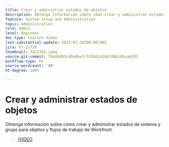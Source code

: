 ```yaml
---
title: Crear y administrar estados de objetos
description: Obtenga información sobre cómo crear y administrar estados de sistema y grupo para objetos y flujos de trabajo de Workfront.
feature: System Setup and Administration
topic: Administration
role: Admin
level: Beginner
doc-type: Feature Video
last-substantial-update: 2023-07-28T00:00:00Z
jira: KT-13724
thumbnail: 3422183.jpeg
source-git-commit: 7bb4b893cd9a8be7cfd360141bb7d8b105cabf83
workflow-type: ht
source-wordcount: '40'
ht-degree: 100%

---
```



# Crear y administrar estados de objetos

Obtenga información sobre cómo crear y administrar estados de sistema y grupo para objetos y flujos de trabajo de Workfront.

>[!VIDEO](https://video.tv.adobe.com/v/3422183/?learn=on)
